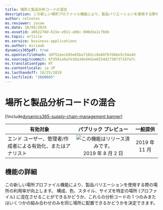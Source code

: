 ```yaml
---
title: 場所と製品分析コードの混合
description: この新しい場所プロファイル機能により、製品バリエーションを使用する際の場所の利用率が向上します。
author: relnotes
ms.reviewer: josaw
ms.date: 10/04/2019
ms.assetid: a062278d-615e-e911-a96c-000d3a1c7bbb
ms.topic: article
ms.service: business-applications
ms.author: mirzaab
dynamics365pdf: true
ms.openlocfilehash: 3df51eecb95e65ba7102cc8e68fb7db6e5c54a4d
ms.sourcegitcommit: 6fd581a9afe3da3ded441e8254d1f30737187afc
ms.translationtype: HT
ms.contentlocale: ja-JP
ms.lasthandoff: 10/25/2019
ms.locfileid: "2660603"
---
```

# <a name="location-product-dimension-mixing"></a>場所と製品分析コードの混合
[!include[dynamics365-supply-chain-management banner](../includes/dynamics365-supply-chain-management.md)]

| 有効対象    |  パブリック プレビュー | 一般提供 | 
| ---------- | :----------: |:----------: |
|エンド ユーザー、管理者/作成者による有効化、またはアナリスト|![この機能はリリース済みです。](/dynamics365-release-plan/media/green-checkmark.png "この機能はリリース済みです。") 2019 年 8 月 2 日| 2019 年 11 月|






## <a name="feature-details"></a>機能の詳細
<!--feature detail start -->
この新しい場所プロファイル機能により、製品バリエーションを使用する際の場所の利用率が向上します。 構成、色、スタイル、サイズを特定の場所 (プロファイル) に混在させることができるかどうか、これらの分析コードの 1 つのみまたはいくつかの組み合わせのみを同じ場所に配置できるかどうかを決定できます。
<!--feature detail end -->









